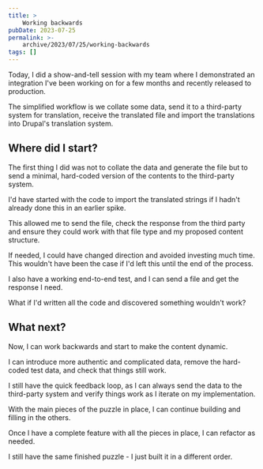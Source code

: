 ```yaml
---
title: >
    Working backwards
pubDate: 2023-07-25
permalink: >-
    archive/2023/07/25/working-backwards
tags: []
---
```


Today, I did a show-and-tell session with my team where I demonstrated an integration I've been working on for a few months and recently released to production.

The simplified workflow is we collate some data, send it to a third-party system for translation, receive the translated file and import the translations into Drupal's translation system.

## Where did I start?

The first thing I did was not to collate the data and generate the file but to send a minimal, hard-coded version of the contents to the third-party system.

I'd have started with the code to import the translated strings if I hadn't already done this in an earlier spike.

This allowed me to send the file, check the response from the third party and ensure they could work with that file type and my proposed content structure.

If needed, I could have changed direction and avoided investing much time. This wouldn't have been the case if I'd left this until the end of the process.

I also have a working end-to-end test, and I can send a file and get the response I need.

What if I'd written all the code and discovered something wouldn't work?

## What next?

Now, I can work backwards and start to make the content dynamic.

I can introduce more authentic and complicated data, remove the hard-coded test data, and check that things still work.

I still have the quick feedback loop, as I can always send the data to the third-party system and verify things work as I iterate on my implementation.

With the main pieces of the puzzle in place, I can continue building and filling in the others.

Once I have a complete feature with all the pieces in place, I can refactor as needed.

I still have the same finished puzzle - I just built it in a different order.
